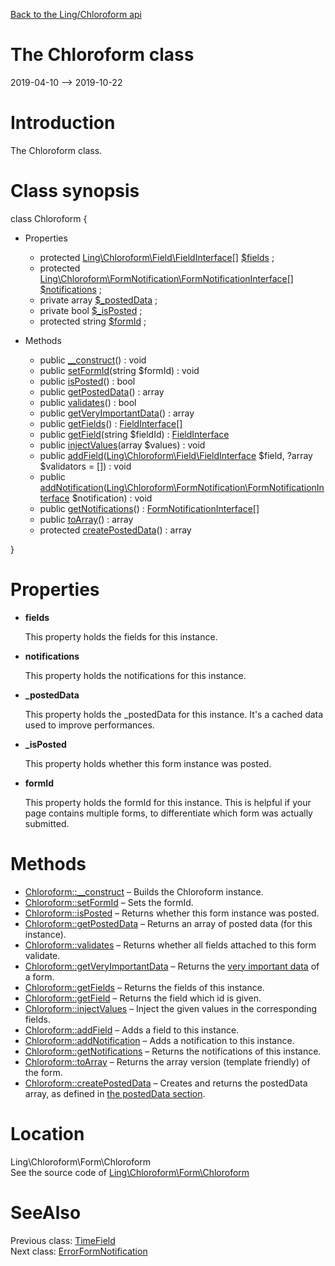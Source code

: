 [Back to the Ling/Chloroform api](https://github.com/lingtalfi/Chloroform/blob/master/doc/api/Ling/Chloroform.md)



The Chloroform class
================
2019-04-10 --> 2019-10-22






Introduction
============

The Chloroform class.



Class synopsis
==============


class <span class="pl-k">Chloroform</span>  {

- Properties
    - protected [Ling\Chloroform\Field\FieldInterface[]](https://github.com/lingtalfi/Chloroform/blob/master/doc/api/Ling/Chloroform/Field/FieldInterface.md) [$fields](#property-fields) ;
    - protected [Ling\Chloroform\FormNotification\FormNotificationInterface[]](https://github.com/lingtalfi/Chloroform/blob/master/doc/api/Ling/Chloroform/FormNotification/FormNotificationInterface.md) [$notifications](#property-notifications) ;
    - private array [$_postedData](#property-_postedData) ;
    - private bool [$_isPosted](#property-_isPosted) ;
    - protected string [$formId](#property-formId) ;

- Methods
    - public [__construct](https://github.com/lingtalfi/Chloroform/blob/master/doc/api/Ling/Chloroform/Form/Chloroform/__construct.md)() : void
    - public [setFormId](https://github.com/lingtalfi/Chloroform/blob/master/doc/api/Ling/Chloroform/Form/Chloroform/setFormId.md)(string $formId) : void
    - public [isPosted](https://github.com/lingtalfi/Chloroform/blob/master/doc/api/Ling/Chloroform/Form/Chloroform/isPosted.md)() : bool
    - public [getPostedData](https://github.com/lingtalfi/Chloroform/blob/master/doc/api/Ling/Chloroform/Form/Chloroform/getPostedData.md)() : array
    - public [validates](https://github.com/lingtalfi/Chloroform/blob/master/doc/api/Ling/Chloroform/Form/Chloroform/validates.md)() : bool
    - public [getVeryImportantData](https://github.com/lingtalfi/Chloroform/blob/master/doc/api/Ling/Chloroform/Form/Chloroform/getVeryImportantData.md)() : array
    - public [getFields](https://github.com/lingtalfi/Chloroform/blob/master/doc/api/Ling/Chloroform/Form/Chloroform/getFields.md)() : [FieldInterface[]](https://github.com/lingtalfi/Chloroform/blob/master/doc/api/Ling/Chloroform/Field/FieldInterface.md)
    - public [getField](https://github.com/lingtalfi/Chloroform/blob/master/doc/api/Ling/Chloroform/Form/Chloroform/getField.md)(string $fieldId) : [FieldInterface](https://github.com/lingtalfi/Chloroform/blob/master/doc/api/Ling/Chloroform/Field/FieldInterface.md)
    - public [injectValues](https://github.com/lingtalfi/Chloroform/blob/master/doc/api/Ling/Chloroform/Form/Chloroform/injectValues.md)(array $values) : void
    - public [addField](https://github.com/lingtalfi/Chloroform/blob/master/doc/api/Ling/Chloroform/Form/Chloroform/addField.md)([Ling\Chloroform\Field\FieldInterface](https://github.com/lingtalfi/Chloroform/blob/master/doc/api/Ling/Chloroform/Field/FieldInterface.md) $field, ?array $validators = []) : void
    - public [addNotification](https://github.com/lingtalfi/Chloroform/blob/master/doc/api/Ling/Chloroform/Form/Chloroform/addNotification.md)([Ling\Chloroform\FormNotification\FormNotificationInterface](https://github.com/lingtalfi/Chloroform/blob/master/doc/api/Ling/Chloroform/FormNotification/FormNotificationInterface.md) $notification) : void
    - public [getNotifications](https://github.com/lingtalfi/Chloroform/blob/master/doc/api/Ling/Chloroform/Form/Chloroform/getNotifications.md)() : [FormNotificationInterface[]](https://github.com/lingtalfi/Chloroform/blob/master/doc/api/Ling/Chloroform/FormNotification/FormNotificationInterface.md)
    - public [toArray](https://github.com/lingtalfi/Chloroform/blob/master/doc/api/Ling/Chloroform/Form/Chloroform/toArray.md)() : array
    - protected [createPostedData](https://github.com/lingtalfi/Chloroform/blob/master/doc/api/Ling/Chloroform/Form/Chloroform/createPostedData.md)() : array

}




Properties
=============

- <span id="property-fields"><b>fields</b></span>

    This property holds the fields for this instance.
    
    

- <span id="property-notifications"><b>notifications</b></span>

    This property holds the notifications for this instance.
    
    

- <span id="property-_postedData"><b>_postedData</b></span>

    This property holds the _postedData for this instance.
    It's a cached data used to improve performances.
    
    

- <span id="property-_isPosted"><b>_isPosted</b></span>

    This property holds whether this form instance was posted.
    
    

- <span id="property-formId"><b>formId</b></span>

    This property holds the formId for this instance.
    This is helpful if your page contains multiple forms, to differentiate
    which form was actually submitted.
    
    



Methods
==============

- [Chloroform::__construct](https://github.com/lingtalfi/Chloroform/blob/master/doc/api/Ling/Chloroform/Form/Chloroform/__construct.md) &ndash; Builds the Chloroform instance.
- [Chloroform::setFormId](https://github.com/lingtalfi/Chloroform/blob/master/doc/api/Ling/Chloroform/Form/Chloroform/setFormId.md) &ndash; Sets the formId.
- [Chloroform::isPosted](https://github.com/lingtalfi/Chloroform/blob/master/doc/api/Ling/Chloroform/Form/Chloroform/isPosted.md) &ndash; Returns whether this form instance was posted.
- [Chloroform::getPostedData](https://github.com/lingtalfi/Chloroform/blob/master/doc/api/Ling/Chloroform/Form/Chloroform/getPostedData.md) &ndash; Returns an array of posted data (for this instance).
- [Chloroform::validates](https://github.com/lingtalfi/Chloroform/blob/master/doc/api/Ling/Chloroform/Form/Chloroform/validates.md) &ndash; Returns whether all fields attached to this form validate.
- [Chloroform::getVeryImportantData](https://github.com/lingtalfi/Chloroform/blob/master/doc/api/Ling/Chloroform/Form/Chloroform/getVeryImportantData.md) &ndash; Returns the [very important data](https://github.com/lingtalfi/Chloroform/blob/master/doc/pages/chloroform-discussion.md#the-concept-of-very-important-data) of a form.
- [Chloroform::getFields](https://github.com/lingtalfi/Chloroform/blob/master/doc/api/Ling/Chloroform/Form/Chloroform/getFields.md) &ndash; Returns the fields of this instance.
- [Chloroform::getField](https://github.com/lingtalfi/Chloroform/blob/master/doc/api/Ling/Chloroform/Form/Chloroform/getField.md) &ndash; Returns the field which id is given.
- [Chloroform::injectValues](https://github.com/lingtalfi/Chloroform/blob/master/doc/api/Ling/Chloroform/Form/Chloroform/injectValues.md) &ndash; Inject the given values in the corresponding fields.
- [Chloroform::addField](https://github.com/lingtalfi/Chloroform/blob/master/doc/api/Ling/Chloroform/Form/Chloroform/addField.md) &ndash; Adds a field to this instance.
- [Chloroform::addNotification](https://github.com/lingtalfi/Chloroform/blob/master/doc/api/Ling/Chloroform/Form/Chloroform/addNotification.md) &ndash; Adds a notification to this instance.
- [Chloroform::getNotifications](https://github.com/lingtalfi/Chloroform/blob/master/doc/api/Ling/Chloroform/Form/Chloroform/getNotifications.md) &ndash; Returns the notifications of this instance.
- [Chloroform::toArray](https://github.com/lingtalfi/Chloroform/blob/master/doc/api/Ling/Chloroform/Form/Chloroform/toArray.md) &ndash; Returns the array version (template friendly) of the form.
- [Chloroform::createPostedData](https://github.com/lingtalfi/Chloroform/blob/master/doc/api/Ling/Chloroform/Form/Chloroform/createPostedData.md) &ndash; Creates and returns the postedData array, as defined in [the postedData section](https://github.com/lingtalfi/Chloroform/blob/master/doc/pages/chloroform-discussion.md#the-posted-data).





Location
=============
Ling\Chloroform\Form\Chloroform<br>
See the source code of [Ling\Chloroform\Form\Chloroform](https://github.com/lingtalfi/Chloroform/blob/master/Form/Chloroform.php)



SeeAlso
==============
Previous class: [TimeField](https://github.com/lingtalfi/Chloroform/blob/master/doc/api/Ling/Chloroform/Field/TimeField.md)<br>Next class: [ErrorFormNotification](https://github.com/lingtalfi/Chloroform/blob/master/doc/api/Ling/Chloroform/FormNotification/ErrorFormNotification.md)<br>
